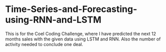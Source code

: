 # Time-Series-and-Forecasting-using-RNN-and-LSTM
This is for the Coel Coding Challenge, where I have predicted the next 12 months sales with the given data using LSTM and RNN. Also the number of activity needed to conclude one deal.
